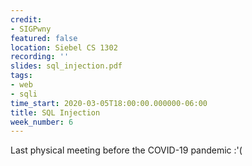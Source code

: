 ```yaml
---
credit:
- SIGPwny
featured: false
location: Siebel CS 1302
recording: ''
slides: sql_injection.pdf
tags:
- web
- sqli
time_start: 2020-03-05T18:00:00.000000-06:00
title: SQL Injection
week_number: 6
---
```

Last physical meeting before the COVID-19 pandemic :'(
